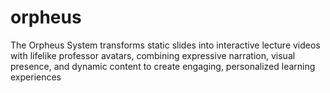# orpheus
The Orpheus System transforms static slides into interactive lecture videos with lifelike professor avatars, combining expressive narration, visual presence, and dynamic content to create engaging, personalized learning experiences
